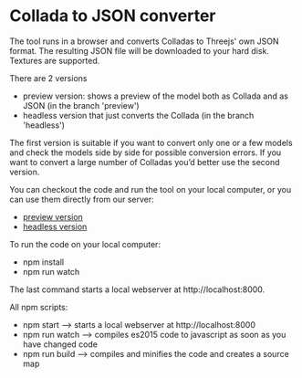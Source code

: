 # Collada to JSON converter

The tool runs in a browser and converts Colladas to Threejs' own JSON format. The resulting JSON file will be downloaded to your hard disk. Textures are supported.


There are 2 versions

 - preview version: shows a preview of the model both as Collada and as JSON (in the branch 'preview')
 - headless version that just converts the Collada (in the branch 'headless')

The first version is suitable if you want to convert only one or a few models and check the models side by side for possible conversion errors. If you want to convert a large number of Colladas you’d better use the second version.


You can checkout the code and run the tool on your local computer, or you can use them directly from our server:

 - [preview version](http://data.tweedegolf.nl/collada2json/)
 - [headless version](http://data.tweedegolf.nl/collada2json_headless/)


To run the code on your local computer:

 - npm install
 - npm run watch

The last command starts a local webserver at http://localhost:8000.

All npm scripts:

 - npm start --> starts a local webserver at http://localhost:8000
 - npm run watch --> compiles es2015 code to javascript as soon as you have changed code
 - npm run build --> compiles and minifies the code and creates a source map
